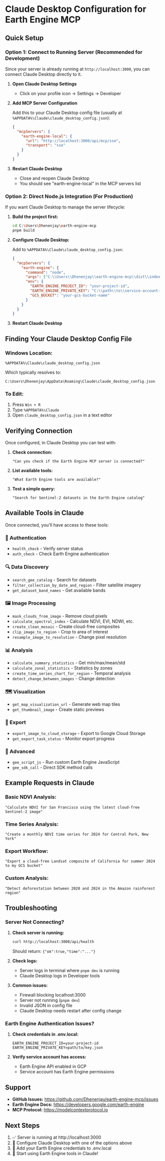 # Claude Desktop Configuration for Earth Engine MCP

## Quick Setup

### Option 1: Connect to Running Server (Recommended for Development)

Since your server is already running at `http://localhost:3000`, you can connect Claude Desktop directly to it.

1. **Open Claude Desktop Settings**
   - Click on your profile icon → Settings → Developer

2. **Add MCP Server Configuration**
   
   Add this to your Claude Desktop config file (usually at `%APPDATA%\Claude\claude_desktop_config.json`):

   ```json
   {
     "mcpServers": {
       "earth-engine-local": {
         "url": "http://localhost:3000/api/mcp/sse",
         "transport": "sse"
       }
     }
   }
   ```

3. **Restart Claude Desktop**
   - Close and reopen Claude Desktop
   - You should see "earth-engine-local" in the MCP servers list

### Option 2: Direct Node.js Integration (For Production)

If you want Claude Desktop to manage the server lifecycle:

1. **Build the project first:**
   ```bash
   cd C:\Users\Dhenenjay\earth-engine-mcp
   pnpm build
   ```

2. **Configure Claude Desktop:**
   
   Add to `%APPDATA%\Claude\claude_desktop_config.json`:

   ```json
   {
     "mcpServers": {
       "earth-engine": {
         "command": "node",
         "args": ["C:\\Users\\Dhenenjay\\earth-engine-mcp\\dist\\index.js"],
         "env": {
           "EARTH_ENGINE_PROJECT_ID": "your-project-id",
           "EARTH_ENGINE_PRIVATE_KEY": "C:\\path\\to\\service-account-key.json",
           "GCS_BUCKET": "your-gcs-bucket-name"
         }
       }
     }
   }
   ```

3. **Restart Claude Desktop**

## Finding Your Claude Desktop Config File

### Windows Location:
```
%APPDATA%\Claude\claude_desktop_config.json
```

Which typically resolves to:
```
C:\Users\Dhenenjay\AppData\Roaming\Claude\claude_desktop_config.json
```

### To Edit:
1. Press `Win + R`
2. Type `%APPDATA%\Claude`
3. Open `claude_desktop_config.json` in a text editor

## Verifying Connection

Once configured, in Claude Desktop you can test with:

1. **Check connection:**
   ```
   "Can you check if the Earth Engine MCP server is connected?"
   ```

2. **List available tools:**
   ```
   "What Earth Engine tools are available?"
   ```

3. **Test a simple query:**
   ```
   "Search for Sentinel-2 datasets in the Earth Engine catalog"
   ```

## Available Tools in Claude

Once connected, you'll have access to these tools:

### 🔐 Authentication
- `health_check` - Verify server status
- `auth_check` - Check Earth Engine authentication

### 🔍 Data Discovery
- `search_gee_catalog` - Search for datasets
- `filter_collection_by_date_and_region` - Filter satellite imagery
- `get_dataset_band_names` - Get available bands

### 🖼️ Image Processing
- `mask_clouds_from_image` - Remove cloud pixels
- `calculate_spectral_index` - Calculate NDVI, EVI, NDWI, etc.
- `create_clean_mosaic` - Create cloud-free composites
- `clip_image_to_region` - Crop to area of interest
- `resample_image_to_resolution` - Change pixel resolution

### 📊 Analysis
- `calculate_summary_statistics` - Get min/max/mean/std
- `calculate_zonal_statistics` - Statistics by zones
- `create_time_series_chart_for_region` - Temporal analysis
- `detect_change_between_images` - Change detection

### 🗺️ Visualization
- `get_map_visualization_url` - Generate web map tiles
- `get_thumbnail_image` - Create static previews

### 💾 Export
- `export_image_to_cloud_storage` - Export to Google Cloud Storage
- `get_export_task_status` - Monitor export progress

### 🔧 Advanced
- `gee_script_js` - Run custom Earth Engine JavaScript
- `gee_sdk_call` - Direct SDK method calls

## Example Requests in Claude

### Basic NDVI Analysis:
```
"Calculate NDVI for San Francisco using the latest cloud-free Sentinel-2 image"
```

### Time Series Analysis:
```
"Create a monthly NDVI time series for 2024 for Central Park, New York"
```

### Export Workflow:
```
"Export a cloud-free Landsat composite of California for summer 2024 to my GCS bucket"
```

### Custom Analysis:
```
"Detect deforestation between 2020 and 2024 in the Amazon rainforest region"
```

## Troubleshooting

### Server Not Connecting?

1. **Check server is running:**
   ```bash
   curl http://localhost:3000/api/health
   ```
   Should return: `{"ok":true,"time":"..."}`

2. **Check logs:**
   - Server logs in terminal where `pnpm dev` is running
   - Claude Desktop logs in Developer tools

3. **Common issues:**
   - Firewall blocking localhost:3000
   - Server not running (`pnpm dev`)
   - Invalid JSON in config file
   - Claude Desktop needs restart after config change

### Earth Engine Authentication Issues?

1. **Check credentials in .env.local:**
   ```
   EARTH_ENGINE_PROJECT_ID=your-project-id
   EARTH_ENGINE_PRIVATE_KEY=path/to/key.json
   ```

2. **Verify service account has access:**
   - Earth Engine API enabled in GCP
   - Service account has Earth Engine permissions

## Support

- **GitHub Issues:** https://github.com/Dhenenjay/earth-engine-mcp/issues
- **Earth Engine Docs:** https://developers.google.com/earth-engine
- **MCP Protocol:** https://modelcontextprotocol.io

## Next Steps

1. ✅ Server is running at http://localhost:3000
2. 📝 Configure Claude Desktop with one of the options above
3. 🔑 Add your Earth Engine credentials to .env.local
4. 🚀 Start using Earth Engine tools in Claude!
